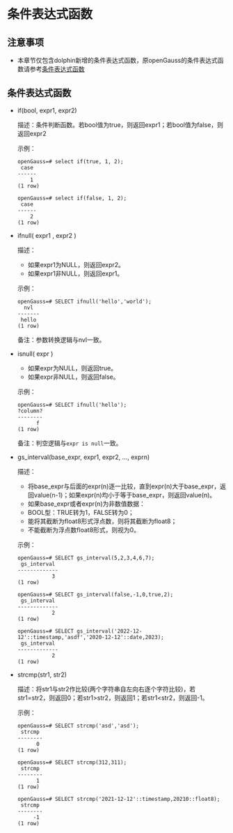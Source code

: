 # 条件表达式函数<a name="ZH-CN_TOPIC_0289900535"></a>

## 注意事项<a name="zh-cn_topic_0283137529_zh-cn_topic_0237122159_zh-cn_topic_0059777895_s115556a9029e407ca47ff01fea8de0cb"></a>

-   本章节仅包含dolphin新增的条件表达式函数，原openGauss的条件表达式函数请参考[条件表达式函数](条件表达式函数.md)

## 条件表达式函数<a name="zh-cn_topic_0283136903_zh-cn_topic_0237121986_zh-cn_topic_0059778809_s67706c61c09047c4bca384689f7f5c08"></a>

-   if\(bool, expr1, expr2\)

    描述：条件判断函数。若bool值为true，则返回expr1；若bool值为false，则返回expr2

    示例：

    ```
    openGauss=# select if(true, 1, 2);
     case
    ------
        1
    (1 row)
    ```
    ```
    openGauss=# select if(false, 1, 2);
     case
    ------
        2
    (1 row)
    ```

- ifnull\( expr1 , expr2 \)

  描述：

    -   如果expr1为NULL，则返回expr2。
    -   如果expr1非NULL，则返回expr1。

  示例：

  ```
  openGauss=# SELECT ifnull('hello','world');
    nvl  
  -------
   hello
  (1 row)
  ```

  备注：参数转换逻辑与nvl一致。

- isnull\( expr \)

    -   如果expr为NULL，则返回true。
    -   如果expr非NULL，则返回false。

  示例：

  ```
  openGauss=# SELECT ifnull('hello');
  ?column?  
  --------
        f 
  (1 row)
  ```

  备注：判空逻辑与`expr is null`一致。

- gs_interval(base_expr, expr1, expr2, ..., exprn)

  描述：

    - 将base_expr与后面的expr(n)逐一比较，直到expr(n)大于base_expr，返回value(n-1)；如果expr(n)均小于等于base_expr，则返回value(n)。
    - 如果base_expr或者expr(n)为非数值数据：
    - BOOL型：TRUE转为1，FALSE转为0；
    - 能将其截断为float8形式浮点数，则将其截断为float8；
    - 不能截断为浮点数float8形式，则视为0。

  示例：

  ```
  openGauss=# SELECT gs_interval(5,2,3,4,6,7);
   gs_interval 
  -------------
             3
  (1 row)
  ```

  ```
  openGauss=# SELECT gs_interval(false,-1,0,true,2);
   gs_interval 
  -------------
             2
  (1 row)
  ```

  ```
  openGauss=# SELECT gs_interval('2022-12-12'::timestamp,'asdf','2020-12-12'::date,2023);
   gs_interval 
  -------------
             2
  (1 row)
  ```



- strcmp(str1, str2)

  描述：将str1与str2作比较(两个字符串自左向右逐个字符比较)，若str1=str2，则返回0；若str1>str2，则返回1；若str1<str2，则返回-1。

  示例：

  ```
  openGauss=# SELECT strcmp('asd','asd');
   strcmp 
  --------
        0
  (1 row)
  ```

  ```
  openGauss=# SELECT strcmp(312,311);
   strcmp 
  --------
        1
  (1 row)
  ```

  ```
  openGauss=# SELECT strcmp('2021-12-12'::timestamp,20210::float8);
   strcmp 
  --------
       -1
  (1 row)
  ```

  





